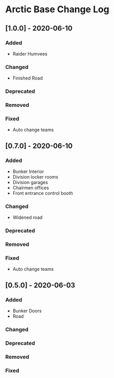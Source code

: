 # Arctic Base Change Log

## [1.0.0] - 2020-06-10

### Added

- Raider Humvees

### Changed

- Finished Road

### Deprecated

### Removed

### Fixed

- Auto change teams

## [0.7.0] - 2020-06-10

### Added

- Bunker Interior
- Division locker rooms
- Division garages
- Chairmen offices
- Front entrance control booth

### Changed

- Widened road

### Deprecated

### Removed

### Fixed 

- Auto change teams

## [0.5.0] - 2020-06-03

### Added

- Bunker Doors
- Road

### Changed

### Deprecated

### Removed

### Fixed 
